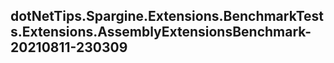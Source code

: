 ## dotNetTips.Spargine.Extensions.BenchmarkTests.Extensions.AssemblyExtensionsBenchmark-20210811-230309
